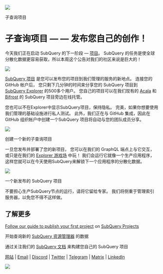 ![](https://miro.medium.com/max/1400/0*Jhkt10DyMiptFocJ)

子查询项目

# 子查询项目 — — 发布您自己的创作！


今天我们正在启动 SubQuery 的下一阶段 — [项目](https://project.subquery.network)。 SubQuery 的任务是使全球分散化数据更容易获取，所以本周这个公告对我们的社区来说是巨大的！



![](https://miro.medium.com/max/464/0*FTsLOuy0A4cWEwcp)

[SubQuery 项目](https://project.subquery.network) 是您可以发布您的项目到我们管理的服务的新地点。 连接您的 GitHub 帐户后， 您只剩下几分钟的时间来分享您的 SubQuery 项目到 [SubQuery Explorer](https://explorer.subquery.network/) 的500多个用户。 您自己的项目可以在我们现有的 [Acala](https://explorer.subquery.network/subquery/OnFinality-io/acala-subql) 和 [Bifrost](https://explorer.subquery.network/subquery/bifrost-finance/subql) 的 SubQuery 项目旁边在线托管。

您也可以不在Explorer中显示SubQuery项目，保持隐私。 完美，如果你想要使用我们管理的基础设施进行私人测试。 此外，我们正在与 GitHub 集成，因此在 GitHub 组织帐户中创建一个SubQuery 项目将自动与您的团队成员分享。



![](https://miro.medium.com/max/1400/1*IupCbHA6aaal26sYbK-Hbw.png)

创建一个新的子查询项目

一旦您发布并部署了您的新项目， 您可以在我们的 GraphQL 端点上与它交互，或只是在我们的 [Explorer 游戏场](https://explorer.subquery.network/) 中玩！ 我们会运行它就像一个生产应用程序，这样您就可以在今天使用SubQuery来解锁下一个应用程序的分散化数据。



![](https://miro.medium.com/max/1400/1*Re6uHuy05UzWttfWQBM6hg.png)

一个新发布的 SubQuery 项目

不要担心生产SubQuery节点的运行，请将它留给专家。 我们将侧重于管理索引服务器，以免您不得不这样做。

## 了解更多

[Follow our guide to publish your first project](https://doc.subquery.network/publish/publish.html) on [SubQuery Projects](https://project.subquery.network)

开始查询新的 [SubQuery 资源管理器](https://explorer.subquery.network/) 的数据

通过关注我们的 [SubQuery 文档](https://doc.subquery.network/) 来构建您自己的 SubQuery 项目

[网站](https://subquery.network/) | [Email](mailto:hello@subquery.network) | [Discord](https://discord.com/invite/78zg8aBSMG) | [Twitter](https://twitter.com/subquerynetwork) | [Telegram](https://t.me/subquerynetwork) | [Matrix](https://matrix.to/#/#subquery:matrix.org) | [LinkedIn](https://www.linkedin.com/company/subquery)

![](https://miro.medium.com/max/1400/0*4Yetj66AO5gHV2rt)